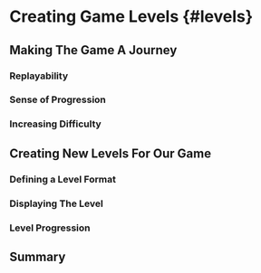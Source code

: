 # Creating Game Levels {#levels}

## Making The Game A Journey

### Replayability

### Sense of Progression

### Increasing Difficulty

## Creating New Levels For Our Game

### Defining a Level Format

### Displaying The Level

### Level Progression

## Summary
